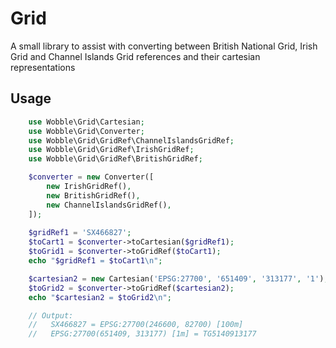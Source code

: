 # Grid
A small library to assist with converting between British National Grid, Irish Grid and Channel Islands Grid references and their cartesian representations

## Usage

```php
    use Wobble\Grid\Cartesian;
    use Wobble\Grid\Converter;
    use Wobble\Grid\GridRef\ChannelIslandsGridRef;
    use Wobble\Grid\GridRef\IrishGridRef;
    use Wobble\Grid\GridRef\BritishGridRef;

    $converter = new Converter([
        new IrishGridRef(),
        new BritishGridRef(),
        new ChannelIslandsGridRef(),
    ]);
    
    $gridRef1 = 'SX466827';
    $toCart1 = $converter->toCartesian($gridRef1);
    $toGrid1 = $converter->toGridRef($toCart1);
    echo "$gridRef1 = $toCart1\n";

    $cartesian2 = new Cartesian('EPSG:27700', '651409', '313177', '1');
    $toGrid2 = $converter->toGridRef($cartesian2);
    echo "$cartesian2 = $toGrid2\n";

    // Output:
    //   SX466827 = EPSG:27700(246600, 82700) [100m]
    //   EPSG:27700(651409, 313177) [1m] = TG5140913177
```
